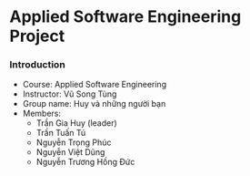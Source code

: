 # Applied Software Engineering Project
### Introduction
- Course: Applied Software Engineering
- Instructor: Vũ Song Tùng
- Group name: Huy và những người bạn
- Members:
  - Trần Gia Huy (leader)
  - Trần Tuấn Tú
  - Nguyễn Trọng Phúc
  - Nguyễn Việt Dũng
  - Nguyễn Trương Hồng Đức
